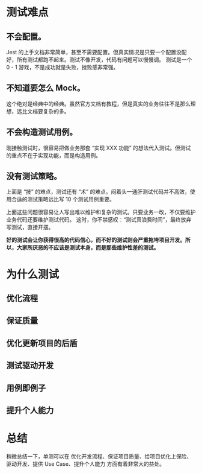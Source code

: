 # 测试难点
## 不会配置。 
Jest 的上手文档非常简单，甚至不需要配置。但真实情况是只要一个配置没配好，所有测试都跑不起来。测试不像开发，代码有问题可以慢慢调。 测试是一个 0 - 1 游戏，不是成功就是失败，挫败感非常强。

## 不知道要怎么 Mock。 
这个绝对是经典中的经典。虽然官方文档有教程，但是真实的业务往往不是那么理想，远比文档要复杂的多。

## 不会构造测试用例。 
刚接触测试时，很容易把做业务那套 “实现 XXX 功能” 的想法代入测试。但测试的重点不在于实现功能，而是构造用例。

## 没有测试策略。 
上面是 “技” 的难点，测试还有 “术” 的难点。闷着头一通肝测试代码并不高效，使用合适的测试策略远比写 10 个测试用例重要。

上面这些问题很容易让人写出难以维护和复杂的测试。只要业务一改，不仅要维护业务代码还要维护测试代码。 这时，你不禁感叹：“测试真浪费时间”，最终放弃写测试，直接开摆。

**好的测试会让你获得很高的代码信心，而不好的测试则会严重拖垮项目开发。所以，大家所厌恶的不应该是测试本身，而是那些维护性差的测试。**

# 为什么测试

## 优化流程

## 保证质量

## 优化更新项目的后盾

## 测试驱动开发

## 用例即例子

## 提升个人能力

# 总结
稍微总结一下，单测可以在 优化开发流程、保证项目质量、给项目优化上保险、驱动开发、提供 Use Case、提升个人能力 方面有着非常大的益处。
